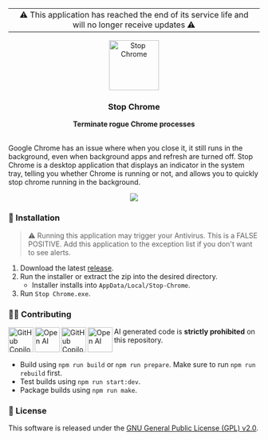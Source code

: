 <table align="center">
    <tr>
        <td>
            <div align="center">⚠️ This application has reached the end of its service life and will no longer receive updates ⚠️</div>
        </td>
    </tr>
</table>

<div align="center">
    <a href="https://github.com/KatsuteDev/Stop-Chrome#readme">
        <img src="https://raw.githubusercontent.com/KatsuteDev/Stop-Chrome/main/assets/icon.png" alt="Stop Chrome" width="100" height="100">
    </a>
    <h3>Stop Chrome</h3>
    <b>Terminate rogue Chrome processes</b>
</div>

<br>

Google Chrome has an issue where when you close it, it still runs in the background, even when background apps and refresh are turned off.
Stop Chrome is a desktop application that displays an indicator in the system tray, telling you whether Chrome is running or not, and allows you to quickly stop chrome running in the background.

<div align="center">
    <a href="https://github.com/KatsuteDev/Stop-Chrome#readme">
        <img src="https://raw.githubusercontent.com/KatsuteDev/Stop-Chrome/main/assets/sample.png">
    </a>
</div>

### 📃 Installation

> ⚠️ Running this application may trigger your Antivirus. This is a FALSE POSITIVE. Add this application to the exception list if you don't want to see alerts.

 1. Download the latest [release](https://github.com/KatsuteDev/Stop-Chrome/releases).
 2. Run the installer or extract the zip into the desired directory.
     - Installer installs into `AppData/Local/Stop-Chrome`.
 3. Run `Stop Chrome.exe`.

### 👨‍💻 Contributing

<!-- Copilot -->
<table>
    <img alt="GitHub Copilot" align="left" src="https://raw.githubusercontent.com/Katsute/Manager/main/assets/copilot-dark.png#gh-dark-mode-only" width="50">
    <img alt="Open AI" align="left" src="https://raw.githubusercontent.com/Katsute/Manager/main/assets/openai-dark.png#gh-dark-mode-only" width="50">
    <img alt="GitHub Copilot" align="left" src="https://raw.githubusercontent.com/Katsute/Manager/main/assets/copilot-light.png#gh-light-mode-only" width="50">
    <img alt="Open AI" align="left" src="https://raw.githubusercontent.com/Katsute/Manager/main/assets/openai-light.png#gh-light-mode-only" width="50">
    <p>AI generated code is <b>strictly prohibited</b> on this repository.</p>
</table>
<!-- Copilot -->

 - Build using `npm run build` or `npm run prepare`. Make sure to run `npm run rebuild` first.
 - Test builds using `npm run start:dev`.
 - Package builds using `npm run make`.

### 💼 License

This software is released under the [GNU General Public License (GPL) v2.0](https://github.com/KatsuteDev/Stop-Chrome/blob/main/LICENSE).